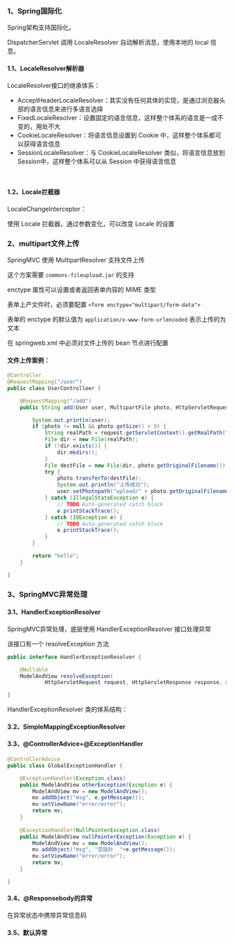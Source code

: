 ### 1、Spring国际化

Spring架构支持国际化。

DispatcherServlet 调用 LocaleResolver 自动解析消息，使用本地的 local 信息。



#### 1.1、LocaleResolver解析器

LocaleResolver接口的继承体系：

* AcceptHeaderLocaleResolver：其实没有任何具体的实现，是通过浏览器头部的语言信息来进行多语言选择
* FixedLocaleResolver：设置固定的语言信息，这样整个体系的语言是一成不变的，用处不大
* CookieLocaleResolver：将语言信息设置到 Cookie 中，这样整个体系都可以获得语言信息
* SessionLocaleResolver：与 CookieLocaleResolver 类似，将语言信息放到 Session中，这样整个体系可以从 Session 中获得语言信息

<br>

#### 1.2、Locale拦截器

LocaleChangeInterceptor：



使用 Locale 拦截器，通过参数变化，可以改变 Locale 的设置



### 2、multipart文件上传

SpringMVC 使用 MultipartResolver 支持文件上传

这个方案需要 `commons-fileupload.jar` 的支持

enctype 属性可以设置或者返回表单内容的 MIME 类型

表单上产文件时，必须要配置 `<form enctype="multipart/form-data">`

表单的 enctype 的默认值为 `application/x-www-form-urlencoded` 表示上传的为文本

在 springweb.xml 中必须对文件上传的 bean 节点进行配置

#### 文件上传案例：

~~~java
@Controller
@RequestMapping("/user")
public class UserControlloer {

	@RequestMapping("/add")
	public String add(User user, MultipartFile photo, HttpServletRequest request) {

		System.out.println(user);
		if (photo != null && photo.getSize() > 0) {
			String realPath = request.getServletContext().getRealPath("/upload/");
			File dir = new File(realPath);
			if (!dir.exists()) {
				dir.mkdirs();
			}
			File destFile = new File(dir, photo.getOriginalFilename());
			try {
				photo.transferTo(destFile);
				System.out.println("上传成功");
				user.setPhotopath("upload/" + photo.getOriginalFilename());
			} catch (IllegalStateException e) {
				// TODO Auto-generated catch block
				e.printStackTrace();
			} catch (IOException e) {
				// TODO Auto-generated catch block
				e.printStackTrace();
			}
		}

		return "hello";
	}

}
~~~





### 3、SpringMVC异常处理

#### 3.1、HandlerExceptionResolver

SpringMVC异常处理，底层使用 HandlerExceptionResolver 接口处理异常

该接口有一个 resolveException 方法

~~~java
public interface HandlerExceptionResolver {

	@Nullable
	ModelAndView resolveException(
			HttpServletRequest request, HttpServletResponse response, @Nullable Object handler, Exception ex);

}
~~~



HandlerExceptionResolver 类的体系结构：



#### 3.2、SimpleMappingExceptionResolver







#### 3.3、@ControllerAdvice+@ExceptionHandler



~~~java
@ControllerAdvice
public class GlobalExceptionHandler {

	@ExceptionHandler(Exception.class)
	public ModelAndView otherException(Exception e) {
		ModelAndView mv = new ModelAndView();
		mv.addObject("msg", e.getMessage());
		mv.setViewName("error/error");
		return mv;
	}
	
	@ExceptionHandler(NullPointerException.class)
	public ModelAndView nullPointerException(Exception e) {
		ModelAndView mv = new ModelAndView();
		mv.addObject("msg", "空指针  "+e.getMessage());
		mv.setViewName("error/error");
		return mv;
	}

}
~~~



#### 3.4、@Responsebody的异常

在异常状态中携带异常信息码





#### 3.5、默认异常

















